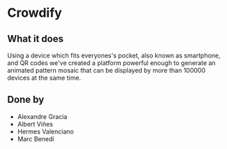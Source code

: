 # Crowdify

## What it does
Using a device which fits everyones's pocket, also known as smartphone, and QR codes we've created a platform powerful enough to generate an animated pattern mosaic that can be displayed by more than 100000 devices at the same time.

## Done by
* Alexandre Gracia
* Albert Viñes
* Hermes Valenciano
* Marc Benedí
